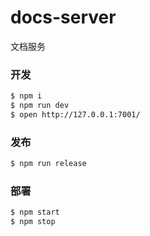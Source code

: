 # docs-server

文档服务

### 开发

```bash
$ npm i
$ npm run dev
$ open http://127.0.0.1:7001/
```

### 发布

```bash
$ npm run release
```

### 部署

```bash
$ npm start
$ npm stop
```
